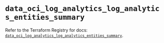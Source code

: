 # `data_oci_log_analytics_log_analytics_entities_summary`

Refer to the Terraform Registry for docs: [`data_oci_log_analytics_log_analytics_entities_summary`](https://registry.terraform.io/providers/oracle/oci/7.19.0/docs/data-sources/log_analytics_log_analytics_entities_summary).
